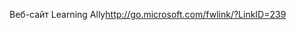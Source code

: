 <Token xmlns:xlink="http://www.w3.org/1999/xlink"><externalLink xmlns="http://ddue.schemas.microsoft.com/authoring/2003/5"><linkText>Веб-сайт Learning Ally</linkText><linkUri>http://go.microsoft.com/fwlink/?LinkID=239</linkUri></externalLink></Token>

<!--HONumber=Jun16_HO4-->


